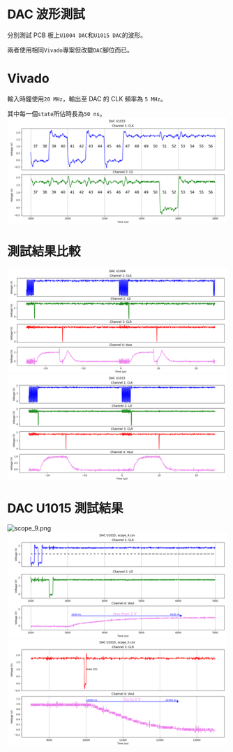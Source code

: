 # DAC 波形測試  
分別測試 PCB 板上`U1004 DAC`和`U1015 DAC`的波形。  
  
兩者使用相同`Vivado`專案但改變`DAC`腳位而已。  
  
# Vivado  
輸入時鐘使用`20 MHz`，輸出至 DAC 的 CLK 頻率為 `5 MHz`。  
  
其中每一個`state`所佔時長為`50 ns`。  
![state.png](DAC_U1015/Figure_2.png "state.png")   
  
# 測試結果比較  
![DAC_U1004.png](DAC_U1004/Figure_1.png "DAC_U1004.png")  
![DAC_U1015.png](DAC_U1015/Figure_1.png "DAC_U1015.png")  
  
# DAC U1015 測試結果  
![scope_9.png](DAC_U1015/Figure_9.png "scope_9.png")  
![scope_4.png](DAC_U1015/Figure_4.png "scope_4.png")  
![scope_5.png](DAC_U1015/Figure_5.png "scope_5.png")  